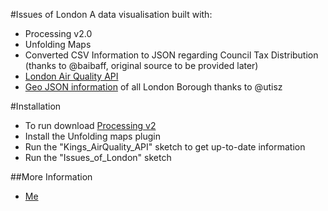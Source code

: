 #Issues of London
A data visualisation built with:
- Processing v2.0
- Unfolding Maps
- Converted CSV Information to JSON regarding Council Tax Distribution (thanks to @baibaff, original source to be provided later)
- [London Air Quality API](http://www.londonair.org.uk/LondonAir/API/)
- [Geo JSON information](https://github.com/utisz/compound-cities) of all London Borough thanks to @utisz

#Installation
- To run download [Processing v2](https://processing.org/)
- Install the Unfolding maps plugin
- Run the "Kings_AirQuality_API" sketch to get up-to-date information
- Run the "Issues_of_London" sketch

##More Information
- [Me](www.terrylewisclark.me)
